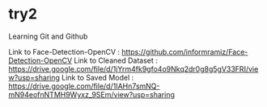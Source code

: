 # try2
Learning Git and Github

Link to Face-Detection-OpenCV : https://github.com/informramiz/Face-Detection-OpenCV
Link to Cleaned Dataset : https://drive.google.com/file/d/1jYrm4fk9gfo4o9Nkq2dr0g8g5gV33FRI/view?usp=sharing
Link to Saved Model : https://drive.google.com/file/d/1IAHn7smNQ-mN94eofnNTMH9Wyxz_9SEm/view?usp=sharing
